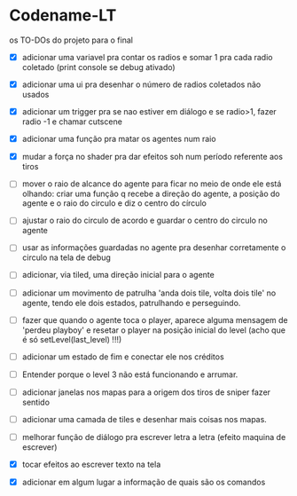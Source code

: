 Codename-LT
================

os TO-DOs do projeto para o final

- [x] adicionar uma variavel pra contar os radios e somar 1 pra cada radio coletado (print console se debug ativado)

- [x] adicionar uma ui pra desenhar o número de radios coletados não usados

- [x] adicionar um trigger pra se nao estiver em diálogo e se radio>1, fazer radio -1 e chamar cutscene

- [x] adicionar uma função pra matar os agentes num raio

- [x] mudar a força no shader pra dar efeitos soh num período referente aos tiros

- [ ] mover o raio de alcance do agente para ficar no meio de onde ele está olhando: criar uma função q recebe a direção do agente, a posição do agente e o raio do circulo e diz o centro do círculo

- [ ] ajustar o raio do circulo de acordo e guardar o centro do circulo no agente

- [ ] usar as informações guardadas no agente pra desenhar corretamente o circulo na tela de debug

- [ ] adicionar, via tiled, uma direção inicial para o agente

- [ ] adicionar um movimento de patrulha 'anda dois tile, volta dois tile' no agente, tendo ele dois estados, patrulhando e perseguindo.

- [ ] fazer que quando o agente toca o player, aparece alguma mensagem de 'perdeu playboy' e resetar o player na posição inicial do level (acho que é só setLevel(last_level) !!!)

- [ ] adicionar um estado de fim e conectar ele nos créditos

- [ ] Entender porque o level 3 não está funcionando e arrumar.

- [ ] adicionar janelas nos mapas para a origem dos tiros de sniper fazer sentido

- [ ] adicionar uma camada de tiles e desenhar mais coisas nos mapas.

- [ ] melhorar função de diálogo pra escrever letra a letra (efeito maquina de escrever)

- [x] tocar efeitos ao escrever texto na tela

- [x] adicionar em algum lugar a informação de quais são os comandos